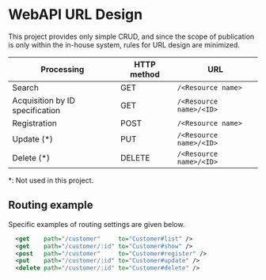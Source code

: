 # WebAPI URL Design

This project provides only simple CRUD, and since the scope of publication is only within the in-house system, 
rules for URL design are minimized.


| Processing             | HTTP method | URL                  |
|------------------|--------------|----------------------|
| Search             | GET          | `/<Resource name>`      |
| Acquisition by ID specification | GET          | `/<Resource name>/<ID>` |
| Registration             | POST         | `/<Resource name>`      |
| Update (*)          | PUT          | `/<Resource name>/<ID>` |
| Delete (*)          | DELETE       | `/<Resource name>/<ID>` |



*: Not used in this project.


## Routing example

Specific examples of routing settings are given below.

```xml
  <get    path="/customer"     to="Customer#list" />
  <get    path="/customer/:id" to="Customer#show" />
  <post   path="/customer"     to="Customer#register" />
  <put    path="/customer/:id" to="Customer#update" />
  <delete path="/customer/:id" to="Customer#delete" />
```
